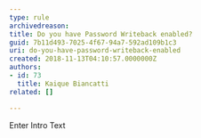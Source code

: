 ```yaml
---
type: rule
archivedreason: 
title: Do you have Password Writeback enabled?
guid: 7b11d493-7025-4f67-94a7-592ad109b1c3
uri: do-you-have-password-writeback-enabled
created: 2018-11-13T04:10:57.0000000Z
authors:
- id: 73
  title: Kaique Biancatti
related: []

---
```



Enter Intro Text
<br><excerpt class='endintro'></excerpt><br>




